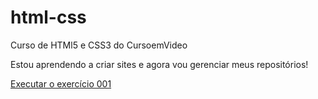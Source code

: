 # html-css
 Curso de HTMl5 e CSS3 do CursoemVideo

Estou aprendendo a criar sites e agora vou gerenciar meus repositórios!

<a href="https://karolynemirella.github.io/html-css/exercícios/ex001">Executar o exercício 001</a>